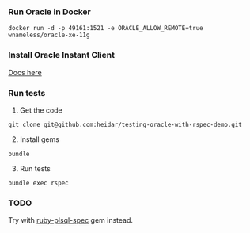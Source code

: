 ### Run Oracle in Docker

```
docker run -d -p 49161:1521 -e ORACLE_ALLOW_REMOTE=true wnameless/oracle-xe-11g
```

### Install Oracle Instant Client

[Docs here](https://github.com/kubo/ruby-oci8/blob/master/docs/install-on-osx.md#install-oracle-instant-client-packages)

### Run tests

1. Get the code

```
git clone git@github.com:heidar/testing-oracle-with-rspec-demo.git
```

2. Install gems

```
bundle
```

3. Run tests

```
bundle exec rspec
```

### TODO

Try with [ruby-plsql-spec](https://github.com/rsim/ruby-plsql-spec) gem instead.

